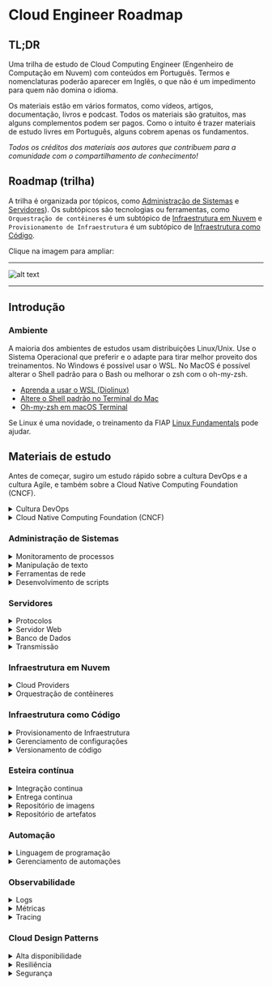 # Cloud Engineer Roadmap

## TL;DR

Uma trilha de estudo de Cloud Computing Engineer (Engenheiro de Computação em Nuvem) com conteúdos em Português. Termos e nomenclaturas poderão aparecer em Inglês, o que não é um impedimento para quem não domina o idioma.

Os materiais estão em vários formatos, como vídeos, artigos, documentação, livros e podcast. Todos os materiais são gratuitos, mas alguns complementos podem ser pagos.
Como o intuito é trazer materiais de estudo livres em Português, alguns cobrem apenas os fundamentos.

*Todos os créditos dos materiais aos autores que contribuem para a comunidade com o compartilhamento de conhecimento!*

## Roadmap (trilha)

A trilha é organizada por tópicos, como [Administração de Sistemas](https://github.com/therenanlira/cloud-engineer-roadmap#administra%C3%A7%C3%A3o-de-sistemas) e [Servidores](https://github.com/therenanlira/cloud-engineer-roadmap#servidores)). Os subtópicos são tecnologias ou ferramentas, como `Orquestração de contêineres` é um subtópico de [Infraestrutura em Nuvem](https://github.com/therenanlira/cloud-engineer-roadmap#infraestrutura-em-nuvem) e `Provisionamento de Infraestrutura` é um subtópico de [Infraestrutura como Código](https://github.com/therenanlira/cloud-engineer-roadmap#infraestrutura-como-c%C3%B3digo).

Clique na imagem para ampliar:

---

![alt text](https://raw.githubusercontent.com/therenanlira/roadmap-sre-devops/main/cloud-eng-roadmap.png)

---

## Introdução

### Ambiente

A maioria dos ambientes de estudos usam distribuições Linux/Unix.
Use o Sistema Operacional que preferir e o adapte para tirar melhor proveito dos treinamentos.
No Windows é possivel usar o WSL. No MacOS é possível alterar o Shell padrão para o Bash ou melhorar o zsh com o oh-my-zsh.

- [Aprenda a usar o WSL (Diolinux)](https://www.youtube.com/watch?v=o1_E4PBl30s)
- [Altere o Shell padrão no Terminal do Mac](https://support.apple.com/pt-br/guide/terminal/trml113/mac)
- [Oh-my-zsh em macOS Terminal](https://medium.com/@uideveloper/tutorial-descomplicado-para-instalar-oh-my-zsh-no-terminal-do-macos-e-dobrar-a-sua-produtividade-68cd6341f5e)

Se Linux é uma novidade, o treinamento da FIAP [Linux Fundamentals](https://eucapacito.com.br/curso-ec/linux-fundamentos/) pode ajudar.

## Materiais de estudo

Antes de começar, sugiro um estudo rápido sobre a cultura DevOps e a cultura Agile, e também sobre a Cloud Native Computing Foundation (CNCF).

<details><summary>Cultura DevOps</summary><p>

> A cultura DevOps é uma abordagem colaborativa e cultural que busca unir as equipes de desenvolvimento de software (Dev) e operações de TI (Ops) em um processo integrado e contínuo, visando acelerar a entrega de software, melhorar a qualidade dos produtos e aumentar a eficiência operacional.
> O termo "DevOps" combina as palavras "desenvolvimento" e "operações" para destacar a importância da colaboração entre essas duas áreas.
> Práticas e princípios-chave da cultura DevOps incluem a automação de processos, o uso de ferramentas de integração contínua e entrega contínua (CI/CD), a adoção de monitoramento e feedback contínuos, a implementação de testes automatizados e a busca por melhorias contínuas em todo o processo de desenvolvimento e implantação.

- Treinamento: [[FIAP] DevOps & Agile Culture](https://eucapacito.com.br/curso-ec/devops-agile-culture)

*OBS: os capítulos 1 e 2 apresentam a cultura DevOps, os capítulos seguintes apresentam a cultura Agile, que pode ser pulado caso queira focar apenas no tópico DevOps.*

</details>

<details><summary>Cloud Native Computing Foundation (CNCF)</summary><p>

> A Cloud Native Computing Foundation (CNCF) é uma organização sem fins lucrativos que tem como objetivo impulsionar a adoção e o desenvolvimento de tecnologias nativas da nuvem. Fundada em 2015 pela Linux Foundation, a CNCF fornece uma plataforma neutra para colaboração, padronização e promoção de soluções de código aberto voltadas para ambientes de nuvem.
> A CNCF é conhecida principalmente por seu projeto de orquestração de contêineres chamado Kubernetes, que se tornou um padrão de fato na indústria para gerenciar aplicativos em escala na nuvem. Além disso, a CNCF abriga uma variedade de outros projetos de código aberto relacionados, incluindo o Prometheus para monitoramento, o Envoy para proxy de serviços e o Fluentd para coleta e análise de logs, entre muitos outros.

- Oficial: [Cloud Native Computing Foundation](https://www.cncf.io/)
- Vídeo: [[IBM] O que é o Cloud Native](https://youtu.be/fp9_ubiKqFU)

</details>

### Administração de Sistemas

<details><summary>Monitoramento de processos</summary><p>

Um resumo do que é monitoramento de processos feito pelo ChatGPT:

> O monitoramento de processos é essencial para entender o desempenho do sistema, identificar gargalos, solucionar problemas e otimizar o uso de recursos. Ele desempenha um papel importante na administração de servidores, ambientes de produção e infraestrutura de TI em geral.

As principais ferramentas para monitoramento são `ps`, `top`, `htop`, e `kill`.

- Vídeo: [[LINUXtips] Gerenciamento de Processos Linux - ps, top, htop, kill](https://youtube.com/playlist?list=PLf-O3X2-mxDlx6sRx2WB-xv3Q9YHJ23ZN)

</details>

<details><summary>Manipulação de texto</summary><p>

Um resumo do que é a manipulação de texto feito pelo ChatGPT:

> A manipulação de texto em Linux refere-se à capacidade de processar e transformar dados de texto usando uma variedade de comandos e utilitários disponíveis no sistema operacional Linux. Essas ferramentas permitem realizar tarefas como busca, filtragem, substituição, formatação e processamento de arquivos de texto de maneira eficiente e automatizada.

Para um maior entendimento em como elas funcionam, use o comando [`man`](https://www.linuxforce.com.br/comandos-linux/comandos-linux-comando-man/) ou o comando [`tldr`](https://github.com/tldr-pages/tldr).

- `awk` - Uma linguagem de programação projetada para processamento de texto e normalmente usada como uma ferramenta de extração e relatórios de dados.
- `sed` - Um editor de fluxo para filtrar e transformar texto.
- `grep` - Um utilitário de linha de comando para pesquisar conjuntos de dados de texto simples para linhas que correspondem a uma expressão regular.
- `sort` - Um utilitário de linha de comando para classificar linhas de arquivos de texto.
- `cut` - Um utilitário de linha de comando para cortar seções de cada linha de arquivos.
- `uniq` - Um utilitário de linha de comando para relatar ou omitir linhas repetidas.
- `cat` - Um utilitário de linha de comando para concatenar arquivos e imprimir na saída padrão.
- `echo` - Um utilitário de linha de comando para exibir uma linha de texto.
- `fmt` - Um utilitário de linha de comando para formatação de texto ideal e simples.
- `tr` - Um utilitário de linha de comando para traduzir ou excluir caracteres.
- `nl` - Um utilitário de linha de comando para numerar linhas de arquivos.
- `wc` - Um utilitário de linha de comando para imprimir contagens de novas linhas, palavras e bytes para arquivos.

</details>

<details><summary>Ferramentas de rede</summary><p>

Um resumo do que são as ferramentas de rede feito pelo ChatGPT:

> As ferramentas de rede são conjuntos de utilitários e comandos disponíveis para gerenciar e diagnosticar redes em sistemas operacionais baseados em Linux. Essas ferramentas permitem aos administradores e usuários monitorar, configurar, solucionar problemas e interagir com redes de computadores.

Para um maior entendimento em como elas funcionam, use o comando [`man`](https://www.linuxforce.com.br/comandos-linux/comandos-linux-comando-man/) ou o comando [`tldr`](https://github.com/tldr-pages/tldr).

- `traceroute` - Rastreia a rota feita por pacotes em uma rede IP.
- `ping` - Envia pacotes de solicitação de eco para um host para testar a conexão com a Internet.
- `mtr` - Combina a funcionalidade de traceroute e ping em uma única ferramenta de diagnóstico.
- `nmap` - Verifica hosts em busca de portas abertas.
- `netstat` - Exibe conexões de rede, tabelas de roteamento, estatísticas de interface, conexões de mascarada e associações multicast.
- `ufw` e `firewalld` - Ferramenta de gerenciamento de Firewall.
- `iptables` e `nftables` - Ferramenta de gerenciamento de Firewall.
- `tcpdump` - Despeja o tráfego em uma rede.
- `dig` - Utilitário de pesquisa de DNS.
- `scp` - Cópia segura.

</details>

<details>
<summary>Desenvolvimento de scripts</summary>
<p>

- Um resumo do que é bash scripting feito pelo ChatGPT:

> Bash scripting é a prática de escrever scripts ou programas utilizando a linguagem de script Bash, que é uma shell de linha de comando amplamente usada em sistemas operacionais baseados em Unix, como Linux. O Bash scripting permite automatizar tarefas repetitivas, executar sequências de comandos, criar scripts complexos e personalizar a interação com o sistema operacional.

Desenvolver scripts bash requer um editor de texto. Pode ser usada a IDE [`VS Code`](https://code.visualstudio.com/) ou um editor de texto para o Shell, como o [`VIM`](https://www.vim.org/) ou [`NANO`](https://www.nano-editor.org/)

- Vídeo: [[debxp] Curso Básico de Bash](https://youtube.com/playlist?list=PLXoSGejyuQGpf4X-NdGjvSlEFZhn2f2H7)
- Vídeo: [[LINUXtips] Agendar um Job de Primeira no Crontab](https://youtu.be/jVM8Y97dLik)

</details>

### Servidores

<details><summary>Protocolos</summary><p>

Um resumo do que são os protocolos feito pelo ChatGPT:

> Os protocolos de rede são conjuntos de regras e formatos padronizados que governam a comunicação entre dispositivos em uma rede de computadores. Cada protocolo define como os dados devem ser transmitidos, organizados e interpretados entre os dispositivos.

- FTP (File Transfer Protocol): É um protocolo usado para transferir arquivos entre sistemas em uma rede. Permite o upload e download de arquivos de um computador remoto para um computador local ou vice-versa.

- HTTP (Hypertext Transfer Protocol): É o protocolo usado para transferir dados entre um cliente (geralmente um navegador) e um servidor na World Wide Web. É amplamente utilizado para acessar sites, enviar solicitações e receber respostas, como carregar páginas da web.

- HTTPS (Hypertext Transfer Protocol Secure): É uma extensão do HTTP que utiliza criptografia SSL/TLS para fornecer uma conexão segura e criptografada entre um cliente e um servidor. É usado em sites que requerem segurança, como transações financeiras e autenticação.

- SSL (Secure Sockets Layer): É um protocolo de segurança legado usado para estabelecer uma conexão criptografada entre um cliente e um servidor. Foi amplamente substituído pelo TLS.

- TLS (Transport Layer Security): É o sucessor do SSL e é usado para fornecer segurança em comunicações pela Internet. Ele criptografa os dados transmitidos entre os dispositivos para proteger a confidencialidade e integridade das informações.

- DNS (Domain Name System): É um protocolo usado para traduzir nomes de domínio em endereços IP. Ele permite que os usuários acessem sites digitando um nome de domínio, em vez de ter que memorizar o endereço IP numérico correspondente.

- SSH (Secure Shell): É um protocolo que permite a conexão segura a dispositivos remotos em uma rede. Ele fornece autenticação e criptografia para proteger as comunicações, sendo amplamente utilizado para acesso remoto a servidores e transferência segura de arquivos.

</details>

<details><summary>Servidor Web</summary><p>

Um resumo do que é o Servidor Web Nginx feito pelo ChatGPT:

> Nginx é um servidor web de alto desempenho, conhecido por sua escalabilidade e eficiência. Ele é usado para hospedar sites estáticos ou dinâmicos, além de servir como proxy reverso para balanceamento de carga, cache e manipulação de solicitações HTTP. O Nginx também pode ser usado como servidor de arquivos estáticos ou como proxy para servidores de aplicativos.

- Oficial: [Nginx Documentation](https://nginx.org/en/docs/)
- Vídeo: [[CoffOps] Forma fácil e correta de instalar o Nginx no Ubuntu 20.04](https://youtube.com/watch?v=hn17w828I-w)

</details>

<details><summary>Banco de Dados</summary><p>

Um resumo do que é Banco de Dados Redis feito pelo ChatGPT:

> Redis é um banco de dados em memória de código aberto, que também pode ser visto como um servidor de armazenamento de chave-valor. Ele é projetado para fornecer alta velocidade e baixa latência, sendo amplamente utilizado como um cache distribuído, armazenamento de sessão, fila de mensagens e muito mais. O Redis também suporta estruturas de dados avançadas, como listas, conjuntos, hashes e sorted sets.

- Vídeo: [[Filipe Morelli Developer] Curso de Redis](https://youtube.com/playlist?list=PLWhiA_CuQkbA_nmwPvjxVUr4XucYUrYXi)

</details>

<details><summary>Transmissão</summary><p>

Um resumo do que é o Kafka feito pelo ChatGPT:

> Kafka é uma plataforma de streaming (transmissão) distribuída, projetada para lidar com o processamento em tempo real de fluxos de dados. Ele funciona como um sistema de mensagens de alto desempenho e armazena fluxos de eventos em tópicos. O Kafka é usado para casos de uso de streaming e enfileiramento, como ingestão de dados, processamento de eventos em tempo real, integração de sistemas e criação de pipelines de dados.

- Vídeo: [[Escola de Inteligência Artificial] Apache Kafka](https://youtube.com/playlist?list=PLzWDDw1w8cTRsUM3cLMxImrQRv8jrOTP0)  

</details>

### Infraestrutura em Nuvem

<details><summary>Cloud Providers</summary><p>

Um resumo do que é Cloud Providers feito pelo ChatGPT:

> Cloud Providers, ou provedores de nuvem, são empresas que oferecem serviços de computação em nuvem para indivíduos e organizações. Eles fornecem infraestrutura, recursos de computação, armazenamento, serviços de rede e uma variedade de outros serviços na forma de plataformas baseadas em nuvem.

Escolha um provedor de nuvem e foque os estudos neste. O importante nesse passo é aprender os fundamentos, a base.

- Oficial: [[Microsoft] Azure AZ-104](https://learn.microsoft.com/pt-br/certifications/exams/az-104/)
- Vídeo: [[Canal da Cloud] AZ104 Treinamento Oficial | Microsoft Azure Administrator](https://youtube.com/playlist?list=PLz3hnOImntAOs0mRF2OaG-XQHStBoMtaL)
- Oficial: [[Amazon] AWS Cloud Practitioner](https://aws.amazon.com/pt/training/learn-about/cloud-practitioner/?la=sec&sec=role)
- Vídeo: [[Zappts] Treinamento AWS Cloud Practitioner](https://youtube.com/playlist?list=PLAOaeiAO8J5mjnEwpSUteXZ9y7cT-K42H)
- Oficial: [[Google] Cloud Engineer Learning Path](https://www.cloudskillsboost.google/journeys/11)
- Vídeo: [[CNS Analytical] Curso Google Cloud Platform](https://youtube.com/playlist?list=PLsyobOqUhktig0DG3mGEesf6wwERmIu91)

</details>

<details><summary>Orquestração de contêineres</summary><p>

Um resumo do que é o Docker e Kubernetes feito pelo ChatGPT:

> Docker é uma plataforma de código aberto que permite a criação, distribuição e execução de aplicativos em contêineres. Contêineres são ambientes isolados que empacotam um aplicativo e suas dependências, garantindo que ele funcione de maneira consistente em qualquer ambiente, desde o desenvolvimento até a produção.
> Kubernetes é uma plataforma de código aberto para orquestração e gerenciamento de contêineres. Ele fornece um ambiente robusto e escalável para implantar, dimensionar e gerenciar aplicativos em contêineres de maneira eficiente.
> Já a orquestração de contêineres é o processo de gerenciar, coordenar e automatizar a implantação, escalabilidade e operações de contêineres em um ambiente distribuído. Alguns exemplos populares de sistemas de orquestração de contêineres incluem o Kubernetes e Apache Mesos.

- Oficial: [docker.com](https://www.docker.com)
- Vídeo: [[LINUXtips] Descomplicando Docker](https://youtube.com/playlist?list=PLf-O3X2-mxDn1VpyU2q3fuI6YYeIWp5rR)

- Oficial: [kubernetes.io](https://kubernetes.io)
- Vídeo: [[Prof. Gustavo Leitão] Kubernetes](https://youtube.com/playlist?list=PLyScRVRVdr6X9ulCNbVAsaggKBabNjELi)
- Vídeo: [[LINUXtips] Multirão Kubernetes](https://youtube.com/playlist?list=PLf-O3X2-mxDli3suNEnRquFyKYdrFLm3t)

</details>

### Infraestrutura como Código

<details><summary>Provisionamento de Infraestrutura</summary><p>

Um resumo do que é Provisionamento de Infraestrutura feito pelo ChatGPT:

> Provisionamento de Infraestrutura como Código (IaC) é a prática de gerenciar recursos de infraestrutura usando código, e o Terraform é uma ferramenta popular para implementar essa abordagem, permitindo a criação, modificação e exclusão de recursos de forma consistente e repetível. Esta metodologia oferece benefícios como velocidade na implantação e consistência na configuração, promovendo também uma colaboração eficiente entre equipes de desenvolvimento e operações.


- Oficial [terraform.io](https://www.terraform.io)
- Vídeo: [[LINUXtips] Descomplicando o Terraform](https://www.youtube.com/live/4FellihAcV8)
- Vídeo: [[LINUXtips] Lucas de Souza - Terraform além do básico](https://www.youtube.com/live/P3aY4_vxzWQ)

</details>

<details><summary>Gerenciamento de configurações</summary><p>

Um resumo do que é Gerenciamento de Configurações feito pelo ChatGPT:

> Gerenciamento de configuração com Ansible é uma prática que automatiza o processo de configuração e administração de sistemas de TI usando scripts chamados "playbooks", os quais descrevem o estado desejado do sistema. O Ansible permite a implantação rápida e consistente de configurações em servidores e dispositivos de rede, simplificando a manutenção e promovendo a conformidade.

- Oficial: [ansible.com](https://www.ansible.com)
- Vídeo: [[LINUXtips] O Ansible gerenciando seus servidores](https://youtu.be/lqmuUuzA39Q)
- Artigo: [[Álvaro Bacelar] Simplificando o AWX](https://medium.com/@alvarobacelar/simplificando-o-awx-1-6-156237ed7a22)

</details>

<details><summary>Versionamento de código</summary><p>

- Um resumo do que é Versionamento de código e Git feito pelo ChatGPT:

> O versionamento de código é o processo de controlar e gerenciar as alterações feitas em um projeto de software ao longo do tempo. Ele envolve o uso de sistemas de controle de versão para registrar, acompanhar e organizar as diferentes versões do código-fonte.
> Git é um sistema de controle de versão distribuído amplamente utilizado para rastrear alterações em projetos de desenvolvimento de software. Ele permite que várias pessoas trabalhem em um projeto simultaneamente, gerenciando diferentes versões dos arquivos e facilitando a colaboração entre os membros da equipe.

- Vídeo: [[Bonieky Lacerda] Curso Completo de GIT](https://youtu.be/OuOb1_qADBQ)
- Vídeo: [[LINUXtips] Descomplicando o ArgoCD e o GitOps!](https://youtu.be/TDvA2vAQCF8)
</details>

### Esteira contínua

<details><summary>Integração continua</summary><p>

Um resumo do que é Integração contínua com GitHub Actions feito pelo ChatGPT:

> A Integração Contínua (CI, do inglês Continuous Integration) é uma prática de desenvolvimento de software que envolve a integração frequente e automatizada de código fonte em um repositório compartilhado. Isso é feito por meio de uma esteira contínua (ou pipeline) que executa uma série de etapas automatizadas para verificar a qualidade do código e detectar problemas o mais cedo possível.
> O GitHub Actions é uma ferramenta de automação fornecida pelo GitHub que permite criar e personalizar pipelines de integração contínua diretamente em seu repositório. Com o GitHub Actions, você pode definir fluxos de trabalho (workflows) que serão acionados automaticamente em resposta a eventos específicos, como push de código, criação de pull requests ou programação regular.

- Vídeo: [[dogcode] Github Actions do Zero e na Prática](https://youtu.be/MIVx1qniNKY)

</details>

<details><summary>Entrega continua</summary><p>

Um resumo do que é Entrega continua com Spinnaker feito pelo ChatGPT:

> A Entrega Contínua (CD, do inglês Continuous Delivery) é uma abordagem de desenvolvimento de software que visa entregar as mudanças de código de forma confiável e automatizada para o ambiente de produção. Ela envolve a automação do processo de construção, teste e implantação, permitindo que as equipes entreguem alterações com mais rapidez e frequência.
> O Spinnaker é uma plataforma de orquestração de entrega contínua de código aberto que ajuda a automatizar o fluxo de trabalho de entrega de software. Ele oferece recursos avançados para implantar aplicativos em diferentes ambientes, como nuvens públicas, privadas e híbridas.

- Documentação: [[Spinnaker] Tutorial](https://spinnaker.io/docs/guides/tutorials/)
- Treinamento: [[Google] Como implementar implantações canário com Spinnaker e Istio](https://cloud.google.com/architecture/implementing-canary-deployments?hl=pt-br)

</details>

<details><summary>Repositório de imagens</summary><p>

Um resumo do que é um repositório de imagens feito pelo ChatGPT:

> Um repositório de imagens é um serviço ou plataforma que permite armazenar, organizar e distribuir imagens de contêineres. Essas imagens são usadas para criar e implantar contêineres em ambientes de nuvem, como Kubernetes ou Docker.

- Vídeo: [[Jonathan Baraldi] Aprenda a instalar o Harbor](https://youtu.be/8oxx2n4QQgM)

</details>

<details><summary>Repositório de artefatos</summary><p>

Um resumo do que é um repositório de artefatos feito pelo ChatGPT:

> Um repositório de artefatos é uma ferramenta ou plataforma que permite armazenar, gerenciar e distribuir artefatos de software. Esses artefatos podem incluir pacotes de código-fonte, bibliotecas, componentes, imagens de contêineres, scripts de implantação e outros artefatos relacionados ao desenvolvimento de software.
> O Nexus Repository Manager, comumente referido como Nexus, é um exemplo popular de repositório de artefatos. Ele é amplamente utilizado na comunidade de desenvolvimento de software para gerenciar e organizar artefatos em um ambiente centralizado. O Nexus oferece recursos poderosos para facilitar a colaboração, a rastreabilidade e a distribuição de artefatos.

- Vídeo: [[Codigo Natural] Repositório de artefatos: Aonde guardamos nossos softwares que criamos?](https://youtu.be/xlI0f9XNWzE)

</details>

### Automação

<details><summary>Linguagem de programação</summary><p>

- Um resumo do que é Python feito pelo ChatGPT:

> Uma linguagem de programação é uma forma de comunicação entre humanos e computadores. No contexto da infraestrutura em nuvem, as linguagens de programação desempenham um papel fundamental na automação, provisionamento e gerenciamento de recursos em plataformas de nuvem. Aqui estão algumas aplicações das linguagens de programação na área de infraestrutura em nuvem:

Escolha uma linguagem e foque os estudos nesta. O importante nesse passo é aprender a lógica de programação e os fundamentos, e entender como aplicar desenvolvimento de scripts e aplicações para automatizar tarefas em Infraestrutura.

- Treinamento: [[Diego Mariano] Introdução à linguagem Python](https://www.udemy.com/course/intro_python/)
- Podcast: [[Hipster Talks] Automação com Python](https://youtu.be/s_b79fuuIY4)
- Vídeo: [[Aprenda Go] Aprenda Go](https://youtube.com/playlist?list=PLCKpcjBB_VlBsxJ9IseNxFllf-UFEXOdg)

</details>

<details><summary>Gerenciamento de automações</summary><p>

- Um resumo do que é o Rundeck (um gerenciador de automações) feito pelo ChatGPT:

> Rundeck é uma plataforma de automação de operações e agendamento de tarefas desenvolvida para simplificar e gerenciar fluxos de trabalho complexos em ambientes de TI. Ela fornece uma interface amigável para automatizar e orquestrar tarefas em uma variedade de sistemas, como servidores, nuvens, bancos de dados, aplicativos e muito mais.

- Vídeo: [[LINUXtips] Infra Ágil - Rundeck](https://youtu.be/kE3wxQSMaio)

</details>

### Observabilidade

<details><summary>Logs</summary><p>

Um resumo do que são Logs feito pelo ChatGPT:

> Logs são registros estruturados de eventos que ocorrem em um sistema. Eles fornecem uma visão detalhada de eventos, erros, exceções e outras informações relevantes sobre o funcionamento de um sistema. Os logs geralmente são textuais e contêm informações como data/hora, nível de log, mensagem descritiva e contexto. Eles são usados para solucionar problemas, investigar falhas, rastrear eventos e fornecer auditoria.

Uma das ferramentas mais utilizadas para Logs é o Elasticsearch. Este treinamento do Waldemar Neto abrange várias ferramentas, o que é um ótimo ponto de partida.

- Vídeo: [[Waldemar Neto] Kubernetes: Configurando cluster no Minikube do zero com Elasticsearch + Kibana + APM + Node js](https://youtu.be/CqLB-tBYB2Q)

</details>

<details><summary>Métricas</summary><p>

Um resumo do que é Métricas feito pelo ChatGPT:

> Métricas são medidas quantitativas do desempenho e do comportamento de um sistema. Elas são coletadas em intervalos regulares e fornecem informações numéricas sobre o uso de recursos, a taxa de transferência, o tempo de resposta e outros aspectos importantes de um sistema. As métricas são usadas para monitorar a saúde do sistema, identificar tendências, detectar anomalias e tomar decisões baseadas em dados.

O Prometheus é o mais utilizado quando se fala de métricas para Infraestrutura em contêineres, como Kubernetes.

- Vídeo: [[LINUXtips] Aprenda a monitorar seu cluster Kubernetes](https://youtu.be/BXjLHhMiTmU)

</details>

<details><summary>Tracing</summary><p>

Um resumo do que é Tracing feito pelo ChatGPT:

> O tracing envolve a captura e o registro de informações sobre o fluxo de uma solicitação ou transação ao longo de um sistema distribuído. Ele rastreia o caminho percorrido por uma solicitação à medida que atravessa diferentes componentes e serviços. O tracing permite identificar gargalos de desempenho, analisar latências, entender a sequência de eventos e otimizar o tempo de resposta de uma solicitação complexa.

Nesse subtópico, temos duas ferramentas muito utilizadas, o Dynatrace e o Datadog.

O Dynatrace tem uma área de treinamento chamada Dynatrace University, que está apenas em inglês e requer um contrato corporativo. Para este, temos um treinamento da FNC Solutions e a página oficial documentação.

Já o Datadog tem uma área de treinamento livre, mas também apenas em inglês. Em português temos o vídeo do Douglas Mugnos que traz uma introdução sobre esta ferramenta.

- Documentação: [Welcome to Dynatrace Documentation](https://www.dynatrace.com/support/help)
- Oficial: [Dynatrace University](https://www.dynatrace.com/dynatrace-university/)
- Vídeo: [[FNC Solutions] Dynatrace](https://youtube.com/playlist?list=PLP6PnrFnAWF5xvF4Cyz_0eSStFprk96Ez)
- Oficial: [Datadog Learning Paths](https://learn.datadoghq.com/pages/learning-paths)
- Vídeo [[Douglas Mugnos] Saiba o que é e como usar o Datadog](https://youtu.be/4HVPWzhNE8k)

</details>

### Cloud Design Patterns

<details><summary>Alta disponibilidade</summary><p>

Um resumo do que é Cloud Design Patterns e a Alta Disponibilidade feito pelo ChatGPT:

> Cloud Design Patterns são padrões arquiteturais que foram projetados para ajudar a criar aplicativos e sistemas escaláveis, resilientes e seguros em ambientes de nuvem.
> Padrão de Disponibilidade Geográfica: Envolve a implantação de aplicativos em várias regiões geográficas para fornecer alta disponibilidade e tolerância a falhas.
> Padrão de Balanceamento de Carga: Distribui o tráfego de entrada entre vários recursos computacionais para melhorar a disponibilidade e a capacidade de resposta.
> Padrão de Escala Automática: Permite que os recursos do sistema sejam dimensionados automaticamente com base na demanda, garantindo a disponibilidade e o desempenho adequados.
> Padrão de Cluster de Servidores: Agrupa servidores em um cluster para fornecer alta disponibilidade e equilíbrio de carga

</details>

<details><summary>Resiliência</summary><p>

Um resumo do que é Cloud Design Patterns e a Resiliência feito pelo ChatGPT:

> Cloud Design Patterns são padrões arquiteturais que foram projetados para ajudar a criar aplicativos e sistemas escaláveis, resilientes e seguros em ambientes de nuvem.
> Padrão de Failover: Fornece uma estratégia para mudar automaticamente para um sistema de backup ou alternativo em caso de falha do sistema principal.
> Padrão de Replicação de Dados: Replica dados em várias localizações para garantir a disponibilidade contínua e a recuperação de falhas.
> Padrão de Monitoramento e Auto-recuperação: Monitora constantemente o estado do sistema e toma medidas automáticas para recuperar-se de falhas ou degradação de desempenho.
> Padrão de Particionamento de Dados: Divide grandes conjuntos de dados em partições menores para melhorar o desempenho e a tolerância a falhas.

</details>

<details><summary>Segurança</summary><p>

Um resumo do que é Cloud Design Patterns e a Resiliência feito pelo ChatGPT:

> Cloud Design Patterns são padrões arquiteturais que foram projetados para ajudar a criar aplicativos e sistemas escaláveis, resilientes e seguros em ambientes de nuvem.
> Padrão de Perímetro de Segurança: Estabelece uma camada de proteção em torno do sistema para filtrar e controlar o acesso de entrada e saída.
> Padrão de Autenticação e Autorização: Implementa mecanismos de autenticação e autorização para controlar o acesso aos recursos do sistema.
> Padrão de Comunicação Segura: Usa protocolos de comunicação seguros, como SSL/TLS, para proteger a transferência de dados entre os componentes do sistema.
> Padrão de Armazenamento Seguro: Aplica medidas de segurança para proteger os dados armazenados, como criptografia de dados em repouso.

</details>

